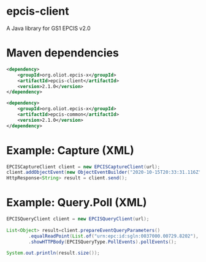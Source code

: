# epcis-client
A Java library for GS1 EPCIS v2.0


# Maven dependencies
```xml
<dependency>
    <groupId>org.oliot.epcis-x</groupId>
    <artifactId>epcis-client</artifactId>
    <version>2.1.0</version>
</dependency>

<dependency>
    <groupId>org.oliot.epcis-x</groupId>
    <artifactId>epcis-common</artifactId>
    <version>2.1.0</version>
</dependency>
```

# Example: Capture (XML)
```java
EPCISCaptureClient client = new EPCISCaptureClient(url);		
client.addObjectEvent(new ObjectEventBuilder("2020-10-15T20:33:31.116Z", "-09:00", ActionType.OBSERVE).build());
HttpResponse<String> result = client.send();
```

# Example: Query.Poll (XML)
```java
EPCISQueryClient client = new EPCISQueryClient(url);
		
List<Object> result=client.prepareEventQueryParameters()
		.equalReadPoint(List.of("urn:epc:id:sgln:0037000.00729.8202"), false).build()
		.showHTTPBody(EPCISQueryType.PollEvents).pollEvents();
	
System.out.println(result.size());
```
